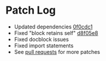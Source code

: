 # Patch Log

- Updated dependencies [0f0cdc1](https://github.com/ElfSundae/NIM_iOS_UIKit/commit/0f0cdc11f944543ca11007fc69deb52fb6ab6f82)
- Fixed "block retains self" [d8f05e8](https://github.com/ElfSundae/NIM_iOS_UIKit/commit/d8f05e88473807311bb3cc2ffef3c5448cec3fe7)
- Fixed docblock issues
- Fixed import statements
- See [pull requests](https://github.com/ElfSundae/NIM_iOS_UIKit/pulls?q=is%3Apr+is%3Aclosed) for more patches
